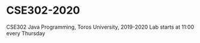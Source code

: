 # CSE302-2020
CSE302 Java Programming, Toros University, 2019-2020
Lab starts at 11:00 every Thursday

